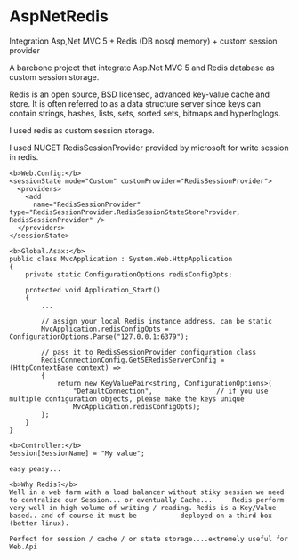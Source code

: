 # AspNetRedis
Integration Asp,Net MVC 5 + Redis (DB nosql memory) + custom session provider


A barebone project that integrate Asp.Net MVC 5 and Redis database as custom session storage.

Redis is an open source, BSD licensed, advanced key-value cache and store. It is often referred to as a data structure server since keys can contain strings, hashes, lists, sets, sorted sets, bitmaps and hyperloglogs.

I used redis as custom session storage.

I used NUGET RedisSessionProvider provided by microsoft for write session in redis.

    <b>Web.Config:</b>
    <sessionState mode="Custom" customProvider="RedisSessionProvider">      
      <providers>
        <add 
          name="RedisSessionProvider" type="RedisSessionProvider.RedisSessionStateStoreProvider, RedisSessionProvider" />
      </providers>
    </sessionState>
    
    <b>Global.Asax:</b>
    public class MvcApplication : System.Web.HttpApplication
    {
        private static ConfigurationOptions redisConfigOpts;

        protected void Application_Start()
        {
            ...

            // assign your local Redis instance address, can be static
            MvcApplication.redisConfigOpts = ConfigurationOptions.Parse("127.0.0.1:6379");

            // pass it to RedisSessionProvider configuration class
            RedisConnectionConfig.GetSERedisServerConfig = (HttpContextBase context) =>
            {
                return new KeyValuePair<string, ConfigurationOptions>(
                    "DefaultConnection",				// if you use multiple configuration objects, please make the keys unique
                    MvcApplication.redisConfigOpts);
            };
        }
    }
    
    <b>Controller:</b>
    Session[SessionName] = "My value";
    
    easy peasy...
    
    <b>Why Redis?</b> 
    Well in a web farm with a load balancer without stiky session we need to centralize our Session... or eventually Cache...     Redis perform very well in high volume of writing / reading. Redis is a Key/Value based.. and of course it must be           deployed on a third box (better linux).
    
    Perfect for session / cache / or state storage....extremely useful for Web.Api
    
    
    
